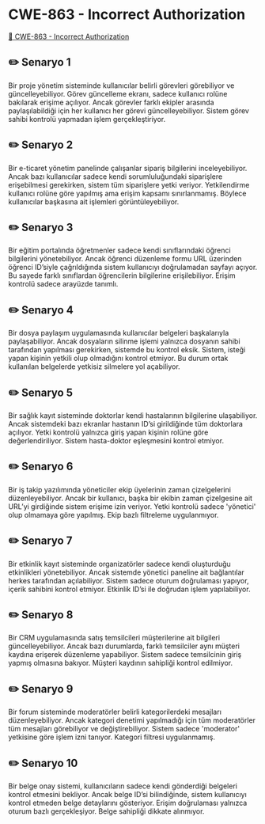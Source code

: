 # CWE-863 - Incorrect Authorization
<a href="https://cwe.mitre.org/data/definitions/863.html" target="_blank">🔗 CWE-863 - Incorrect Authorization</a>

## ✏️ Senaryo 1
Bir proje yönetim sisteminde kullanıcılar belirli görevleri görebiliyor ve güncelleyebiliyor. Görev güncelleme ekranı, sadece kullanıcı rolüne bakılarak erişime açılıyor. Ancak görevler farklı ekipler arasında paylaşılabildiği için her kullanıcı her görevi güncelleyebiliyor. Sistem görev sahibi kontrolü yapmadan işlem gerçekleştiriyor.

## ✏️ Senaryo 2
Bir e-ticaret yönetim panelinde çalışanlar sipariş bilgilerini inceleyebiliyor. Ancak bazı kullanıcılar sadece kendi sorumluluğundaki siparişlere erişebilmesi gerekirken, sistem tüm siparişlere yetki veriyor. Yetkilendirme kullanıcı rolüne göre yapılmış ama erişim kapsamı sınırlanmamış. Böylece kullanıcılar başkasına ait işlemleri görüntüleyebiliyor.

## ✏️ Senaryo 3
Bir eğitim portalında öğretmenler sadece kendi sınıflarındaki öğrenci bilgilerini yönetebiliyor. Ancak öğrenci düzenleme formu URL üzerinden öğrenci ID’siyle çağrıldığında sistem kullanıcıyı doğrulamadan sayfayı açıyor. Bu sayede farklı sınıflardan öğrencilerin bilgilerine erişilebiliyor. Erişim kontrolü sadece arayüzde tanımlı.

## ✏️ Senaryo 4
Bir dosya paylaşım uygulamasında kullanıcılar belgeleri başkalarıyla paylaşabiliyor. Ancak dosyaların silinme işlemi yalnızca dosyanın sahibi tarafından yapılması gerekirken, sistemde bu kontrol eksik. Sistem, isteği yapan kişinin yetkili olup olmadığını kontrol etmiyor. Bu durum ortak kullanılan belgelerde yetkisiz silmelere yol açabiliyor.

## ✏️ Senaryo 5
Bir sağlık kayıt sisteminde doktorlar kendi hastalarının bilgilerine ulaşabiliyor. Ancak sistemdeki bazı ekranlar hastanın ID’si girildiğinde tüm doktorlara açılıyor. Yetki kontrolü yalnızca giriş yapan kişinin rolüne göre değerlendiriliyor. Sistem hasta-doktor eşleşmesini kontrol etmiyor.

## ✏️ Senaryo 6
Bir iş takip yazılımında yöneticiler ekip üyelerinin zaman çizelgelerini düzenleyebiliyor. Ancak bir kullanıcı, başka bir ekibin zaman çizelgesine ait URL’yi girdiğinde sistem erişime izin veriyor. Yetki kontrolü sadece 'yönetici' olup olmamaya göre yapılmış. Ekip bazlı filtreleme uygulanmıyor.

## ✏️ Senaryo 7
Bir etkinlik kayıt sisteminde organizatörler sadece kendi oluşturduğu etkinlikleri yönetebiliyor. Ancak sistemde yönetici paneline ait bağlantılar herkes tarafından açılabiliyor. Sistem sadece oturum doğrulaması yapıyor, içerik sahibini kontrol etmiyor. Etkinlik ID’si ile doğrudan işlem yapılabiliyor.

## ✏️ Senaryo 8
Bir CRM uygulamasında satış temsilcileri müşterilerine ait bilgileri güncelleyebiliyor. Ancak bazı durumlarda, farklı temsilciler aynı müşteri kaydına erişerek düzenleme yapabiliyor. Sistem sadece temsilcinin giriş yapmış olmasına bakıyor. Müşteri kaydının sahipliği kontrol edilmiyor.

## ✏️ Senaryo 9
Bir forum sisteminde moderatörler belirli kategorilerdeki mesajları düzenleyebiliyor. Ancak kategori denetimi yapılmadığı için tüm moderatörler tüm mesajları görebiliyor ve değiştirebiliyor. Sistem sadece 'moderator' yetkisine göre işlem izni tanıyor. Kategori filtresi uygulanmamış.

## ✏️ Senaryo 10
Bir belge onay sistemi, kullanıcıların sadece kendi gönderdiği belgeleri kontrol etmesini bekliyor. Ancak belge ID’si bilindiğinde, sistem kullanıcıyı kontrol etmeden belge detaylarını gösteriyor. Erişim doğrulaması yalnızca oturum bazlı gerçekleşiyor. Belge sahipliği dikkate alınmıyor.

